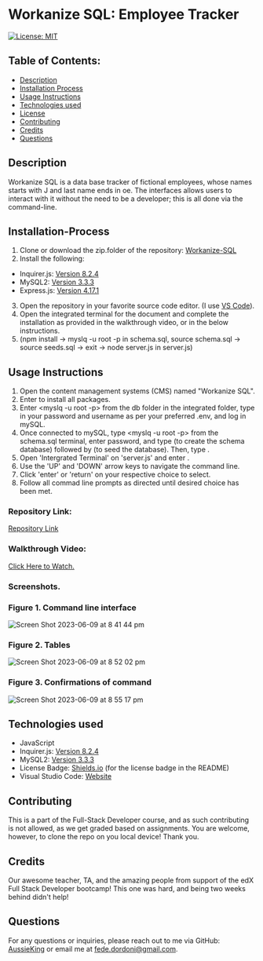 # Workanize SQL: Employee Tracker 

[![License: MIT](https://img.shields.io/badge/License-MIT-yellow.svg)](https://opensource.org/licenses/MIT)
  
## Table of Contents:
- [Description](#Description)
- [Installation Process](#Installation-Process)
- [Usage Instructions](#Usage-Instructions)
- [Technologies used](#Technologies-used)
- [License](#License)
- [Contributing](#contributing)
- [Credits](#Credits)
- [Questions](#Questions)

## Description

Workanize SQL is a data base tracker of fictional employees, whose names starts with J and last name ends in oe. The interfaces allows users to interact with it without the need to be a developer; this is all done via the command-line. 

## Installation-Process
1. Clone or download the zip.folder of the repository: [Workanize-SQL](https://github.com/AussieKing/Workanize-SQL)
2. Install the following: 
- Inquirer.js: [Version 8.2.4](https://www.npmjs.com/package/inquirer/v/8.2.4)
- MySQL2: [Version 3.3.3](https://www.npmjs.com/package/mysql2)
- Express.js: [Version 4.17.1](https://expressjs.com/)
3. Open the repository in your favorite source code editor. (I use [VS Code](https://code.visualstudio.com/)).
4. Open the integrated terminal for the document and complete the installation as provided in the walkthrough video, or in the below instructions.
5.  (npm install -> myslq -u root -p in schema.sql, source schema.sql  -> source seeds.sql -> exit -> node server.js in server.js)


## Usage Instructions
1. Open the content management systems (CMS) named "Workanize SQL".
2. Enter <npm install> to install all packages.
3. Enter <myslq -u root -p> from the db folder in the integrated folder, type in your password and username as per your preferred .env, and log in mySQL.
4. Once connected to mySQL, type <myslq -u root -p> from the schema.sql terminal, enter password, and type <source schema.sql> (to create the schema database) followed by <source seeds.sql> (to seed the database). Then, type <exit>.
6. Open 'Intergrated Terminal' on 'server.js' and enter <node server.js>.
7. Use the 'UP' and 'DOWN' arrow keys to navigate the command line. 
8. Click 'enter' or 'return' on your respective choice to select.
9. Follow all commad line prompts as directed until desired choice has been met.

### Repository Link:
[Repository Link](https://github.com/AussieKing/Workanize-SQL)

### Walkthrough Video:
[Click Here to Watch.](https://drive.google.com/file/d/1NdbDG9-U93d8gOLwVWm6_kwpM_o6XywE/view)

### Screenshots.
### Figure 1. Command line interface

![Screen Shot 2023-06-09 at 8 41 44 pm](https://github.com/AussieKing/Workanize-SQL/assets/126050763/4647d01e-ba02-469d-a1e7-2b426ec233ae)
 
### Figure 2. Tables
  
![Screen Shot 2023-06-09 at 8 52 02 pm](https://github.com/AussieKing/Workanize-SQL/assets/126050763/28c512cf-57e4-4b49-9cc5-19e09dce791e)
  
### Figure 3. Confirmations of command
  
![Screen Shot 2023-06-09 at 8 55 17 pm](https://github.com/AussieKing/Workanize-SQL/assets/126050763/e2d5945b-9dfa-46cd-8022-aaba1f1f080c)


## Technologies used
- JavaScript 
- Inquirer.js: [Version 8.2.4](https://www.npmjs.com/package/inquirer/v/8.2.4)
- MySQL2: [Version 3.3.3](https://www.npmjs.com/package/mysql2)
- License Badge: [Shields.io](https://shields.io/) (for the license badge in the README)
- Visual Studio Code: [Website](https://code.visualstudio.com/)


## Contributing
This is a part of the Full-Stack Developer course, and as such contributing is not allowed, as we get graded based on assignments. You are welcome, however, to clone the repo on you local device! Thank you.

## Credits
Our awesome teacher, TA, and the amazing people from support of the edX Full Stack Developer bootcamp! This one was hard, and being two weeks behind didn't help!

## Questions
For any questions or inquiries, please reach out to me via GitHub: [AussieKing](https://github.com/AussieKing) or email me at fede.dordoni@gmail.com.
